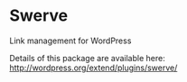 Swerve
======

Link management for WordPress

Details of this package are available here: http://wordpress.org/extend/plugins/swerve/
